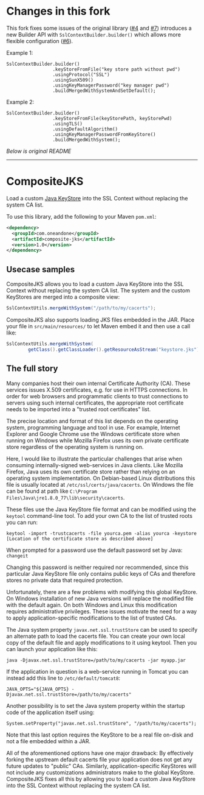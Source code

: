 # Changes in this fork

This fork fixes some issues of the original library ([#4](https://github.com/1and1/CompositeJKS/issues/4) and [#7](https://github.com/1and1/CompositeJKS/issues/7)) introduces a new Builder API with `SslContextBuilder.builder()` which allows more flexible configuration ([#6](https://github.com/1and1/CompositeJKS/issues/6)).

Example 1:
```
SslContextBuilder.builder()
                 .keyStoreFromFile("key store path without pwd")
                 .usingProtocol("SSL")
                 .usingSunX509()
                 .usingKeyManagerPassword("key manager pwd")
                 .buildMergedWithSystemAndSetDefault();
```

Example 2:
```
SslContextBuilder.builder()
                 .keyStoreFromFile(keyStorePath, keyStorePwd)
                 .usingTLS()
                 .usingDefaultAlgorithm()
                 .usingKeyManagerPasswordFromKeyStore()
                 .buildMergedWithSystem();
```

*Below is original README*

------

# CompositeJKS

Load a custom [Java KeyStore](https://docs.oracle.com/cd/E19509-01/820-3503/ggfen/index.html) into the SSL Context without replacing the system CA list.

To use this library, add the following to your Maven `pom.xml`:
```xml
<dependency>
  <groupId>com.oneandone</groupId>
  <artifactId>composite-jks</artifactId>
  <version>1.0</version>
</dependency>
```


## Usecase samples

CompositeJKS allows you to load a custom Java KeyStore into the SSL Context without replacing the system CA list. The system and the custom KeyStores are merged into a composite view:

```java
SslContextUtils.mergeWithSystem("/path/to/my/cacerts");
```

CompositeJKS also supports loading JKS files embedded in the JAR. Place your file in `src/main/resources/` to let Maven embed it and then use a call like:

```java
SslContextUtils.mergeWithSystem(
        getClass().getClassLoader().getResourceAsStream("keystore.jks"));
```


## The full story

Many companies host their own internal Certificate Authority (CA). These services issues X.509 certificates, e.g. for use in HTTPS connections. In order for web browsers and programmatic clients to trust connections to servers using such internal certificates, the appropriate root certificate needs to be imported into a "trusted root certificates" list.

The precise location and format of this list depends on the operating system, programming language and tool in use. For example, Internet Explorer and Google Chrome use the Windows certificate store when running on Windows while Mozilla Firefox uses its own private certificate store regardless of the operating system is running on.

Here, I would like to illustrate the particular challenges that arise when consuming internally-signed web-services in Java clients. Like Mozilla Firefox, Java uses its own certificate store rather than relying on an operating system implementation.
On Debian-based Linux distributions this file is usually located at `/etc/ssl/certs/java/cacerts`. On Windows the file can be found at path like `C:\Program Files\Java\jre1.8.0_77\lib\security\cacerts`.

These files use the Java KeyStore file format and can be modified using the `keytool` command-line tool. To add your own CA to the list of trusted roots you can run:

```
keytool -import -trustcacerts -file yourca.pem -alias yourca -keystore [Location of the certificate store as described above]
```

When prompted for a password use the default password set by Java: `changeit`

Changing this password is neither required nor recommended, since this particular Java KeyStore file only contains public keys of CAs and therefore stores no private data that required protection.

Unfortunately, there are a few problems with modifying this global KeyStore. On Windows installation of new Java versions will replace the modified file with the default again. On both Windows and Linux this modification requires administrative privileges. These issues motivate the need for a way to apply application-specific modifications to the list of trusted CAs.

The Java system property `javax.net.ssl.trustStore` can be used to specify an alternate path to load the cacerts file. You can create your own local copy of the default file and apply modifications to it using keytool. Then you can launch your application like this:

```
java -Djavax.net.ssl.trustStore=/path/to/my/cacerts -jar myapp.jar
```

If the application in question is a web-service running in Tomcat you can instead add this line to `/etc/default/tomcat8`:

```
JAVA_OPTS="${JAVA_OPTS} -Djavax.net.ssl.trustStore=/path/to/my/cacerts"
```

Another possibility is to set the Java system property within the startup code of the application itself using:

```
System.setProperty("javax.net.ssl.trustStore", "/path/to/my/cacerts");
```

Note that this last option requires the KeyStore to be a real file on-disk and not a file embedded within a JAR.

All of the aforementioned options have one major drawback: By effectively forking the upstream default cacerts file your application does not get any future updates to "public" CAs. Similarly, application-specific KeyStores will not include any customizations administrators make to the global KeyStore. CompositeJKS fixes all this by allowing you to load a custom Java KeyStore into the SSL Context without replacing the system CA list.

